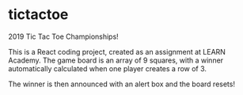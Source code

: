 # tictactoe
2019 Tic Tac Toe Championships!

This is a React coding project, created as an assignment at LEARN Academy. The game board is an array of 9 squares, with a winner automatically calculated when one player creates a row of 3. 

The winner is then announced with an alert box and the board resets!

